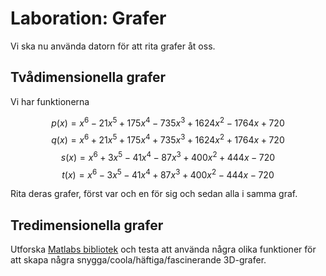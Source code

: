 # Laboration: Grafer

Vi ska nu använda datorn för att rita grafer åt oss.


## Tvådimensionella grafer

Vi har funktionerna

$$p(x) = x^6 - 21 x^5 + 175 x^4 - 735 x^3 + 1624 x^2 - 1764 x + 720$$
$$q(x) = x^6 + 21 x^5 + 175 x^4 + 735 x^3 + 1624 x^2 + 1764 x + 720$$
$$s(x) = x^6 + 3 x^5 - 41 x^4 - 87 x^3 + 400 x^2 + 444 x - 720$$
$$t(x) = x^6 - 3 x^5 - 41 x^4 + 87 x^3 + 400 x^2 - 444 x - 720$$

Rita deras grafer, först var och en för sig och sedan alla i samma graf.


## Tredimensionella grafer

Utforska [Matlabs bibliotek][matlab-help] och testa att använda några olika 
funktioner för att skapa några snygga/coola/häftiga/fascinerande 3D-grafer.

[matlab-help]: https://se.mathworks.com/help/
